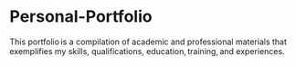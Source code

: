 # Personal-Portfolio
This portfolio is a compilation of academic and professional materials that exemplifies my skills, qualifications, education, training, and experiences.
